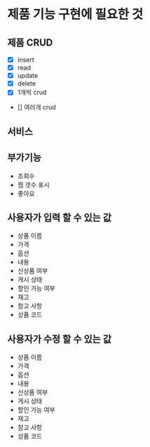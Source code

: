 # 제품 기능 구현에 필요한 것
## 제품 CRUD
  - [x] insert
  - [x] read
  - [x] update
  - [x] delete
  - [x] 1개씩 crud
  - [] 여러개 crud
## 서비스


## 부가기능
- 조회수
- 찜 갯수 표시
- 좋아요

## 사용자가 입력 할 수 있는 값
  - 상품 이름
  - 가격
  - 옵션
  - 내용
  - 신상품 여부
  - 게시 상태
  - 할인 가능 여부
  - 재고
  - 참고 사항
  - 상품 코드

## 사용자가 수정 할 수 있는 값
- 상품 이름
- 가격
- 옵션
- 내용
- 신상품 여부
- 게시 상태
- 할인 가능 여부
- 재고
- 참고 사항
- 상품 코드
